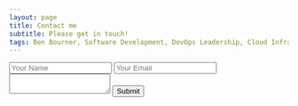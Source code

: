 ```yaml
---
layout: page
title: Contact me
subtitle: Please get in touch!
tags: Ben Bourner, Software Development, DevOps Leadership, Cloud Infrastructure Specialist, IT Consultancy Services, Artificial Intelligence Insights, Cloud Technology Solutions, Continuous Integration and Delivery, Chief Technology Officer, Digital Transformation Leadership
---
```


<form action="https://api.staticforms.xyz/submit" method="post">
    <input type="text" name="name" placeholder="Your Name">
    <input type="text" name="email" placeholder="Your Email" />
    <textarea name="message"></textarea>
    <input type="text" name="honeypot" style="display:none">
    <input type="hidden" name="accessKey" value="4317d733-40ae-4543-babb-6202af818331">
    <input type="hidden" name="subject" value="Contact us from - example.com" />
    <input type="hidden" name="replyTo" value="@">
    <input type="hidden" name="redirectTo" value="https://example.com/contact/success">
    <input type="submit" value="Submit" />
</form>
    